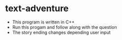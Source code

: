 # text-adventure

* This program is written in C++
* Run this progam and follow along with the question
* The story ending changes depending user input

